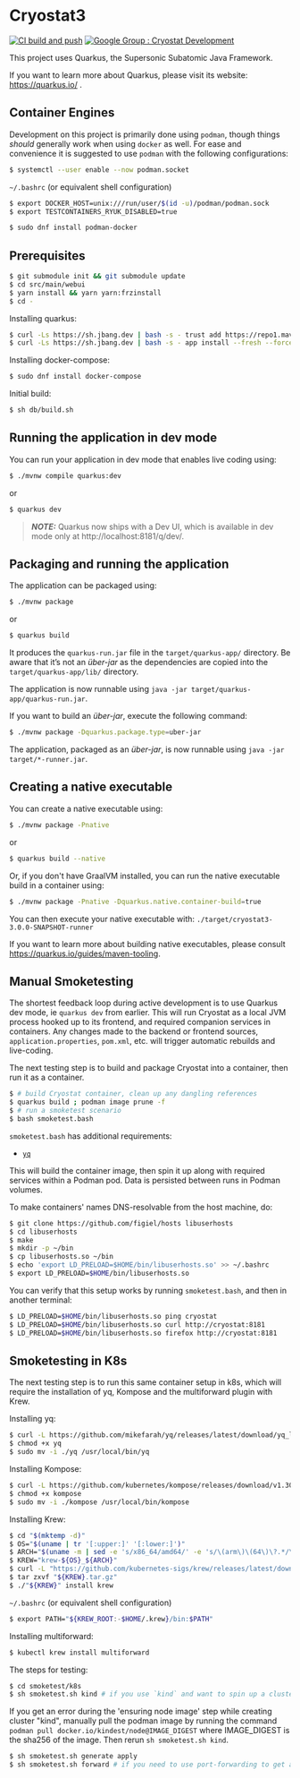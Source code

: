 # Cryostat3

[![CI build and push](https://github.com/cryostatio/cryostat3/actions/workflows/ci.yaml/badge.svg)](https://github.com/cryostatio/cryostat3/actions/workflows/ci.yaml)
[![Google Group : Cryostat Development](https://img.shields.io/badge/Google%20Group-Cryostat%20Development-blue.svg)](https://groups.google.com/g/cryostat-development)

This project uses Quarkus, the Supersonic Subatomic Java Framework.

If you want to learn more about Quarkus, please visit its website: https://quarkus.io/ .

## Container Engines

Development on this project is primarily done using `podman`, though things *should* generally work when using `docker`
as well. For ease and convenience it is suggested to use `podman` with the following configurations:

```bash
$ systemctl --user enable --now podman.socket
```

`~/.bashrc` (or equivalent shell configuration)
```bash
$ export DOCKER_HOST=unix:///run/user/$(id -u)/podman/podman.sock
$ export TESTCONTAINERS_RYUK_DISABLED=true
```

```bash
$ sudo dnf install podman-docker
```

## Prerequisites

```bash
$ git submodule init && git submodule update
$ cd src/main/webui
$ yarn install && yarn yarn:frzinstall
$ cd -
```

Installing quarkus:
```bash
$ curl -Ls https://sh.jbang.dev | bash -s - trust add https://repo1.maven.org/maven2/io/quarkus/quarkus-cli/
$ curl -Ls https://sh.jbang.dev | bash -s - app install --fresh --force quarkus@quarkusio
```

Installing docker-compose:
```bash
$ sudo dnf install docker-compose
```

Initial build:
```bash
$ sh db/build.sh
```

## Running the application in dev mode

You can run your application in dev mode that enables live coding using:
```bash
$ ./mvnw compile quarkus:dev
```

or

```bash
$ quarkus dev
```

> **_NOTE:_**  Quarkus now ships with a Dev UI, which is available in dev mode only at http://localhost:8181/q/dev/.

## Packaging and running the application

The application can be packaged using:
```bash
$ ./mvnw package
```

or

```bash
$ quarkus build
```

It produces the `quarkus-run.jar` file in the `target/quarkus-app/` directory.
Be aware that it’s not an _über-jar_ as the dependencies are copied into the `target/quarkus-app/lib/` directory.

The application is now runnable using `java -jar target/quarkus-app/quarkus-run.jar`.

If you want to build an _über-jar_, execute the following command:
```bash
$ ./mvnw package -Dquarkus.package.type=uber-jar
```

The application, packaged as an _über-jar_, is now runnable using `java -jar target/*-runner.jar`.

## Creating a native executable

You can create a native executable using: 
```bash
$ ./mvnw package -Pnative
```

or

```bash
$ quarkus build --native
```

Or, if you don't have GraalVM installed, you can run the native executable build in a container using: 
```bash
$ ./mvnw package -Pnative -Dquarkus.native.container-build=true
```

You can then execute your native executable with: `./target/cryostat3-3.0.0-SNAPSHOT-runner`

If you want to learn more about building native executables, please consult https://quarkus.io/guides/maven-tooling.

## Manual Smoketesting

The shortest feedback loop during active development is to use Quarkus dev mode, ie `quarkus dev` from earlier.
This will run Cryostat as a local JVM process hooked up to its frontend, and required companion services in containers.
Any changes made to the backend or frontend sources, `application.properties`, `pom.xml`, etc. will trigger
automatic rebuilds and live-coding.

The next testing step is to build and package Cryostat into a container, then run it as a container.

```bash
$ # build Cryostat container, clean up any dangling references
$ quarkus build ; podman image prune -f
$ # run a smoketest scenario
$ bash smoketest.bash
```

`smoketest.bash` has additional requirements:
- [`yq`](https://github.com/mikefarah/yq)

This will build the container image, then spin it up along with required services within a Podman pod.
Data is persisted between runs in Podman volumes.

To make containers' names DNS-resolvable from the host machine, do:
```bash
$ git clone https://github.com/figiel/hosts libuserhosts
$ cd libuserhosts
$ make
$ mkdir -p ~/bin
$ cp libuserhosts.so ~/bin
$ echo 'export LD_PRELOAD=$HOME/bin/libuserhosts.so' >> ~/.bashrc
$ export LD_PRELOAD=$HOME/bin/libuserhosts.so
```

You can verify that this setup works by running `smoketest.bash`, and then in another terminal:
```bash
$ LD_PRELOAD=$HOME/bin/libuserhosts.so ping cryostat
$ LD_PRELOAD=$HOME/bin/libuserhosts.so curl http://cryostat:8181
$ LD_PRELOAD=$HOME/bin/libuserhosts.so firefox http://cryostat:8181
```

## Smoketesting in K8s

The next testing step is to run this same container setup in k8s, which will require the installation of yq, Kompose and the multiforward plugin with Krew.

Installing yq:
```bash
$ curl -L https://github.com/mikefarah/yq/releases/latest/download/yq_linux_amd64 -o yq
$ chmod +x yq
$ sudo mv -i ./yq /usr/local/bin/yq
```

Installing Kompose:
```bash
$ curl -L https://github.com/kubernetes/kompose/releases/download/v1.30.0/kompose-linux-amd64 -o kompose
$ chmod +x kompose
$ sudo mv -i ./kompose /usr/local/bin/kompose
```

Installing Krew:
```bash
$ cd "$(mktemp -d)"
$ OS="$(uname | tr '[:upper:]' '[:lower:]')"
$ ARCH="$(uname -m | sed -e 's/x86_64/amd64/' -e 's/\(arm\)\(64\)\?.*/\1\2/' -e 's/aarch64$/arm64/')"
$ KREW="krew-${OS}_${ARCH}"
$ curl -L "https://github.com/kubernetes-sigs/krew/releases/latest/download/${KREW}.tar.gz"
$ tar zxvf "${KREW}.tar.gz"
$ ./"${KREW}" install krew
```

`~/.bashrc` (or equivalent shell configuration)
```bash
$ export PATH="${KREW_ROOT:-$HOME/.krew}/bin:$PATH"
```

Installing multiforward:
```bash
$ kubectl krew install multiforward
```

The steps for testing:

```bash
$ cd smoketest/k8s
$ sh smoketest.sh kind # if you use `kind` and want to spin up a cluster, otherwise skip this if you have another cluster accessible via `kubectl`
```
If you get an error during the 'ensuring node image' step while creating cluster "kind", manually pull the podman image by running the command `podman pull docker.io/kindest/node@IMAGE_DIGEST` where IMAGE_DIGEST is the sha256 of the image. Then rerun `sh smoketest.sh kind`.

```bash
$ sh smoketest.sh generate apply
$ sh smoketest.sh forward # if you need to use port-forwarding to get access to the cluster's services
```
